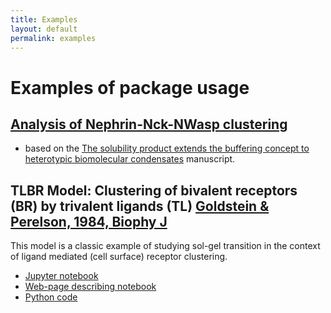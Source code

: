 ```yaml
---
title: Examples
layout: default
permalink: examples
---
```


# Examples of package usage

## [Analysis of Nephrin-Nck-NWasp clustering](DEMO_neph_nck_nwasp.md)
  - based on the <a href="https://pubmed.ncbi.nlm.nih.gov/34236318/">The solubility product extends the buffering concept to heterotypic biomolecular   condensates</a> manuscript.

## TLBR Model: Clustering of bivalent receptors (BR) by trivalent ligands (TL) [Goldstein & Perelson, 1984, Biophy J](https://pubmed.ncbi.nlm.nih.gov/6204698/)
This model is a classic example of studying sol-gel transition in the context of ligand mediated (cell surface) receptor clustering. 

- [Jupyter notebook](/notebooks/TLBR_model.ipynb)
- [Web-page describing notebook](/TLBR_model)
- [Python code](/assets/test_datasets/TLBR_model.py)
